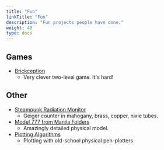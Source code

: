 ```yaml
---
title: "Fun"
linkTitle: "Fun"
description: "Fun projects people have done."
weight: 40
type: docs
---
```


## Games

* [Brickception](https://brickception.xyz)
  * Very clever two-level game. It's hard!

## Other

* [Steampunk Radiation Monitor](https://www.balena.io/blog/show-tell-a-steampunk-desktop-background-radiation-monitor/)
  * Geiger counter in mahogany, brass, copper, nixie tubes.
* [Model 777 from Manila Folders](https://www.lucaiaconistewart.com/model-777)
  * Amazingly detailed physical model.
* [Plotting Algorithms](https://mitxela.com/projects/plotting)
  * Plotting with old-school physical pen-plotters.


